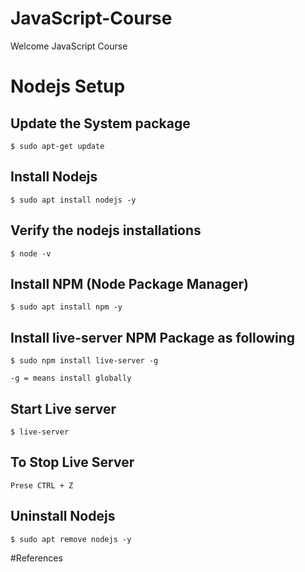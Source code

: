 # JavaScript-Course

Welcome JavaScript Course

# Nodejs Setup

## Update the System package

    $ sudo apt-get update

## Install Nodejs

    $ sudo apt install nodejs -y

## Verify the nodejs installations

    $ node -v

## Install NPM (Node Package Manager)

    $ sudo apt install npm -y

## Install live-server NPM Package as following

    $ sudo npm install live-server -g

    -g = means install globally

## Start Live server

    $ live-server

## To Stop Live Server

    Prese CTRL + Z

## Uninstall Nodejs

    $ sudo apt remove nodejs -y
    
#References
